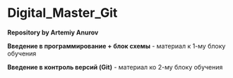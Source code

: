 # Digital_Master_Git
**Repository by Artemiy Anurov**

**Введение в программирование + блок схемы** - материал к 1-му блоку обучения

**Введение в контроль версий (Git)** - материал ко 2-му блоку обучения

